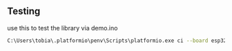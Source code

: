 ## Testing
use this to test the library via demo.ino
```bash
C:\Users\tobia\.platformio\penv\Scripts\platformio.exe ci --board esp32dev --project-option="lib_extra_dirs=examples" --lib="." --project-option="lib_ignore=AsyncTCP_RP2040W" examples/demo.ino
```
